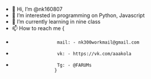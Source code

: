 - 👋 Hi, I’m @nk160807
- 👀 I’m interested in programming on Python, Javascript
- 🌱 I’m currently learning in nine class
- 📫 How to reach me { 
-                      mail: - nk300workmail@gmail.com
-                      vk: - https://vk.com/aaakola
-                      Tg: - @FARUMs
                      }
